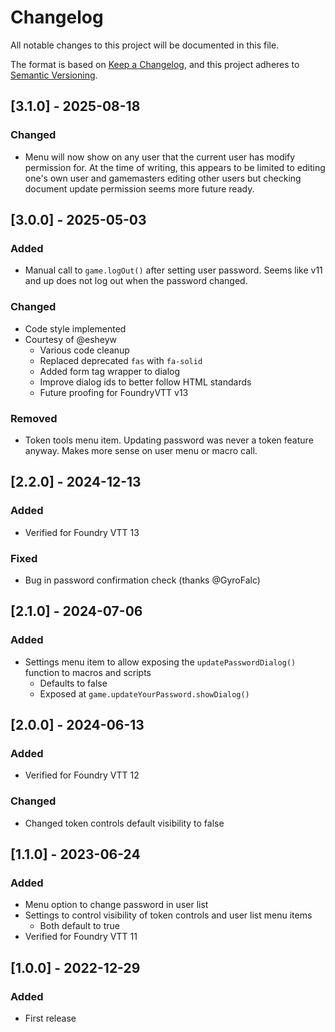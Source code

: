 # Changelog

All notable changes to this project will be documented in this file.

The format is based on [Keep a Changelog](https://keepachangelog.com/en/1.0.0/),
and this project adheres to [Semantic Versioning](https://semver.org/spec/v2.0.0.html).

## [3.1.0] - 2025-08-18

### Changed

- Menu will now show on any user that the current user has modify permission for. At the time of writing, this appears to be limited to editing one's own user and gamemasters editing other users but checking document update permission seems more future ready.

## [3.0.0] - 2025-05-03

### Added

- Manual call to `game.logOut()` after setting user password. Seems like v11 and up does not log out when the password changed.

### Changed

- Code style implemented
- Courtesy of @esheyw
    - Various code cleanup
    - Replaced deprecated `fas` with `fa-solid`
    - Added form tag wrapper to dialog
    - Improve dialog ids to better follow HTML standards
    - Future proofing for FoundryVTT v13

### Removed

- Token tools menu item. Updating password was never a token feature anyway. Makes more sense on user menu or macro call.

## [2.2.0] - 2024-12-13

### Added

- Verified for Foundry VTT 13

### Fixed

- Bug in password confirmation check (thanks @GyroFalc)

## [2.1.0] - 2024-07-06

### Added

- Settings menu item to allow exposing the `updatePasswordDialog()` function to macros and scripts
    - Defaults to false
    - Exposed at `game.updateYourPassword.showDialog()`

## [2.0.0] - 2024-06-13

### Added

- Verified for Foundry VTT 12

### Changed

- Changed token controls default visibility to false

## [1.1.0] - 2023-06-24

### Added

- Menu option to change password in user list
- Settings to control visibility of token controls and user list menu items
    - Both default to true
- Verified for Foundry VTT 11

## [1.0.0] - 2022-12-29

### Added

- First release

